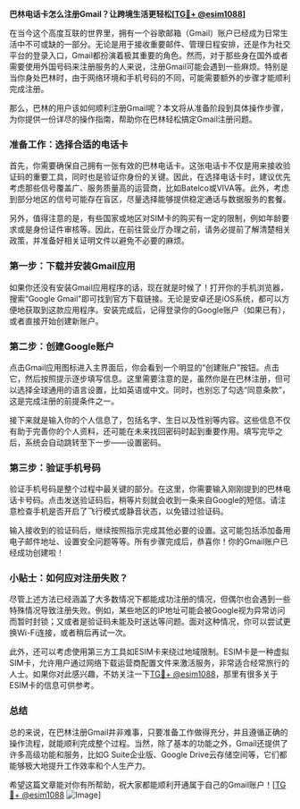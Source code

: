 **巴林电话卡怎么注册Gmail？让跨境生活更轻松[[TG💪+ @esim1088](https://t.me/s/esim1088)]**

在当今这个高度互联的世界里，拥有一个谷歌邮箱（Gmail）账户已经成为日常生活中不可或缺的一部分。无论是用于接收重要邮件、管理日程安排，还是作为社交平台的登录入口，Gmail都扮演着极其重要的角色。然而，对于那些身在国外或者需要使用外国号码来注册服务的人来说，注册Gmail可能会遇到一些麻烦。特别是当你身处巴林时，由于网络环境和手机号码的不同，可能需要额外的步骤才能顺利完成注册。

那么，巴林的用户该如何顺利注册Gmail呢？本文将从准备阶段到具体操作步骤，为你提供一份详尽的操作指南，帮助你在巴林轻松搞定Gmail注册问题。

### 准备工作：选择合适的电话卡

首先，你需要确保自己拥有一张有效的巴林电话卡。这张电话卡不仅是用来接收验证码的重要工具，同时也是验证你身份的关键。因此，在选择电话卡时，建议优先考虑那些信号覆盖广、服务质量高的运营商，比如Batelco或VIVA等。此外，考虑到部分地区的信号可能存在盲区，尽量选择能够提供稳定通话与数据服务的套餐。

另外，值得注意的是，有些国家或地区对SIM卡的购买有一定的限制，例如年龄要求或是身份证件审核等。因此，在前往营业厅办理之前，请务必提前了解清楚相关政策，并准备好相关证明文件以避免不必要的麻烦。

### 第一步：下载并安装Gmail应用

如果你还没有安装Gmail应用程序的话，现在就是时候了！打开你的手机浏览器，搜索“Google Gmail”即可找到官方下载链接。无论是安卓还是iOS系统，都可以方便地获取到这款应用程序。安装完成后，记得登录你的Google账户（如果已有），或者直接开始创建新账户。

### 第二步：创建Google账户

点击Gmail应用图标进入主界面后，你会看到一个明显的“创建账户”按钮。点击它，然后按照提示逐步填写信息。这里需要注意的是，虽然你是在巴林注册，但可以选择全球通用的语言设置，比如英语或中文。同时，也别忘了勾选“同意条款”，这是完成注册的前提条件之一。

接下来就是输入你的个人信息了，包括名字、生日以及性别等内容。这些信息不仅有助于完善你的个人资料，还可能在未来找回密码时起到重要作用。填写完毕之后，系统会自动跳转至下一步——设置密码。

### 第三步：验证手机号码

验证手机号码是整个过程中最关键的部分。在这里，你需要输入刚刚提到的巴林电话卡号码。点击发送验证码后，稍等片刻就会收到一条来自Google的短信。请注意检查手机是否开启了飞行模式或静音状态，以免错过验证码。

输入接收到的验证码后，继续按照指示完成其他必要的设置。这可能包括添加备用电子邮件地址、设置安全问题等等。所有步骤完成后，恭喜你！你的Gmail账户已经成功创建啦！

### 小贴士：如何应对注册失败？

尽管上述方法已经涵盖了大多数情况下都能成功注册的情况，但偶尔也会遇到一些特殊情况导致注册失败。例如，某些地区的IP地址可能会被Google视为异常访问而暂时封锁；又或者是验证码未能及时送达等问题。面对这种情况，你可以尝试更换Wi-Fi连接，或者稍后再试一次。

此外，还可以考虑使用第三方工具如ESIM卡来绕过地域限制。ESIM卡是一种虚拟SIM卡，允许用户通过网络下载运营商配置文件来激活服务，非常适合经常旅行的人士。如果你对此感兴趣，不妨关注一下[TG💪+ @esim1088](https://t.me/s/esim1088)，那里有很多关于ESIM卡的信息可供参考。

### 总结

总的来说，在巴林注册Gmail并非难事，只要准备工作做得充分，并且遵循正确的操作流程，就能顺利完成整个过程。当然，除了基本的功能之外，Gmail还提供了许多高级功能和服务，比如G Suite企业版、Google Drive云存储空间等，它们都能够极大地提升工作效率和个人生产力。

希望这篇文章能对你有所帮助，祝大家都能顺利开通属于自己的Gmail账户！[[TG💪+ @esim1088](https://t.me/s/esim1088) ![Image](https://i.postimg.cc/4NQfJmqS/Snipaste-2025-05-13-00-14-12.png)]